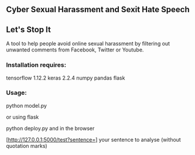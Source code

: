 
## Cyber Sexual Harassment and Sexit Hate Speech
## Let's Stop It

A tool to help people avoid online sexual harassment by filtering out unwanted comments from Facebook, Twitter or Youtube.

### Installation requires:
tensorflow 1.12.2
keras 2.2.4 
numpy
pandas
flask

### Usage:
python model.py

or using flask

python deploy.py and in the browser

[http://127.0.0.1:5000/test?sentence=] your sentence to analyse (without quotation marks)


